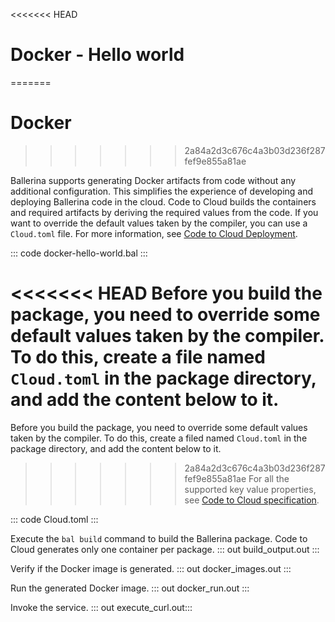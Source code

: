 <<<<<<< HEAD
# Docker - Hello world
=======
# Docker 
>>>>>>> 2a84a2d3c676c4a3b03d236f287fef9e855a81ae

Ballerina supports generating Docker artifacts from code without any additional configuration. This simplifies the experience of developing and deploying Ballerina code in the cloud. Code to Cloud builds the containers and required artifacts by deriving the required values from the code. If you want to override the default values taken by the compiler, you can use a `Cloud.toml` file.
For more information, see [Code to Cloud Deployment](/learn/run-in-the-cloud/code-to-cloud-deployment/).

::: code docker-hello-world.bal :::

<<<<<<< HEAD
Before you build the package, you need to override some default values taken by the compiler. To do this, create a file named `Cloud.toml` in the package directory, and add the content below to it.
=======
Before you build the package, you need to override some default values taken by the compiler. To do this, create a filed named `Cloud.toml` in the package directory, and add the content below to it.
>>>>>>> 2a84a2d3c676c4a3b03d236f287fef9e855a81ae
For all the supported key value properties, see [Code to Cloud specification](https://github.com/ballerina-platform/ballerina-spec/blob/master/c2c/code-to-cloud-spec.md).

::: code Cloud.toml :::

Execute the `bal build` command to build the Ballerina package. Code to Cloud generates only one container per package.
::: out build_output.out :::

Verify if the Docker image is generated.
::: out docker_images.out :::

Run the generated Docker image.
::: out docker_run.out :::

Invoke the service.
::: out execute_curl.out:::
